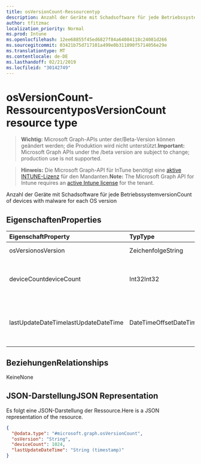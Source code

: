 ```yaml
---
title: osVersionCount-Ressourcentyp
description: Anzahl der Geräte mit Schadsoftware für jede Betriebssystemversion
author: tfitzmac
localization_priority: Normal
ms.prod: Intune
ms.openlocfilehash: 12ee68855f45ed6827f84a64084118c24081d266
ms.sourcegitcommit: 03421b75d717101a499e0b311890f5714056e29e
ms.translationtype: MT
ms.contentlocale: de-DE
ms.lasthandoff: 02/21/2019
ms.locfileid: "30142749"
---
```

# <a name="osversioncount-resource-type"></a><span data-ttu-id="a3459-103">osVersionCount-Ressourcentyp</span><span class="sxs-lookup"><span data-stu-id="a3459-103">osVersionCount resource type</span></span>

> <span data-ttu-id="a3459-104">**Wichtig:** Microsoft Graph-APIs unter der/Beta-Version können geändert werden; die Produktion wird nicht unterstützt.</span><span class="sxs-lookup"><span data-stu-id="a3459-104">**Important:** Microsoft Graph APIs under the /beta version are subject to change; production use is not supported.</span></span>

> <span data-ttu-id="a3459-105">**Hinweis:** Die Microsoft Graph-API für InTune benötigt eine [aktive INTUNE-Lizenz](https://go.microsoft.com/fwlink/?linkid=839381) für den Mandanten.</span><span class="sxs-lookup"><span data-stu-id="a3459-105">**Note:** The Microsoft Graph API for Intune requires an [active Intune license](https://go.microsoft.com/fwlink/?linkid=839381) for the tenant.</span></span>

<span data-ttu-id="a3459-106">Anzahl der Geräte mit Schadsoftware für jede Betriebssystemversion</span><span class="sxs-lookup"><span data-stu-id="a3459-106">Count of devices with malware for each OS version</span></span>

## <a name="properties"></a><span data-ttu-id="a3459-107">Eigenschaften</span><span class="sxs-lookup"><span data-stu-id="a3459-107">Properties</span></span>
|<span data-ttu-id="a3459-108">Eigenschaft</span><span class="sxs-lookup"><span data-stu-id="a3459-108">Property</span></span>|<span data-ttu-id="a3459-109">Typ</span><span class="sxs-lookup"><span data-stu-id="a3459-109">Type</span></span>|<span data-ttu-id="a3459-110">Beschreibung</span><span class="sxs-lookup"><span data-stu-id="a3459-110">Description</span></span>|
|:---|:---|:---|
|<span data-ttu-id="a3459-111">osVersion</span><span class="sxs-lookup"><span data-stu-id="a3459-111">osVersion</span></span>|<span data-ttu-id="a3459-112">Zeichenfolge</span><span class="sxs-lookup"><span data-stu-id="a3459-112">String</span></span>|<span data-ttu-id="a3459-113">Betriebssystemversion</span><span class="sxs-lookup"><span data-stu-id="a3459-113">OS version</span></span>|
|<span data-ttu-id="a3459-114">deviceCount</span><span class="sxs-lookup"><span data-stu-id="a3459-114">deviceCount</span></span>|<span data-ttu-id="a3459-115">Int32</span><span class="sxs-lookup"><span data-stu-id="a3459-115">Int32</span></span>|<span data-ttu-id="a3459-116">Anzahl der Geräte mit Schadsoftware für die Betriebssystemversion</span><span class="sxs-lookup"><span data-stu-id="a3459-116">Count of devices with malware for the OS version</span></span>|
|<span data-ttu-id="a3459-117">lastUpdateDateTime</span><span class="sxs-lookup"><span data-stu-id="a3459-117">lastUpdateDateTime</span></span>|<span data-ttu-id="a3459-118">DateTimeOffset</span><span class="sxs-lookup"><span data-stu-id="a3459-118">DateTimeOffset</span></span>|<span data-ttu-id="a3459-119">Der Zeitstempel der letzten Aktualisierung für die Geräteanzahl in UTC</span><span class="sxs-lookup"><span data-stu-id="a3459-119">The Timestamp of the last update for the device count in UTC</span></span>|

## <a name="relationships"></a><span data-ttu-id="a3459-120">Beziehungen</span><span class="sxs-lookup"><span data-stu-id="a3459-120">Relationships</span></span>
<span data-ttu-id="a3459-121">Keine</span><span class="sxs-lookup"><span data-stu-id="a3459-121">None</span></span>

## <a name="json-representation"></a><span data-ttu-id="a3459-122">JSON-Darstellung</span><span class="sxs-lookup"><span data-stu-id="a3459-122">JSON Representation</span></span>
<span data-ttu-id="a3459-123">Es folgt eine JSON-Darstellung der Ressource.</span><span class="sxs-lookup"><span data-stu-id="a3459-123">Here is a JSON representation of the resource.</span></span>
<!-- {
  "blockType": "resource",
  "@odata.type": "microsoft.graph.osVersionCount"
}
-->
``` json
{
  "@odata.type": "#microsoft.graph.osVersionCount",
  "osVersion": "String",
  "deviceCount": 1024,
  "lastUpdateDateTime": "String (timestamp)"
}
```




